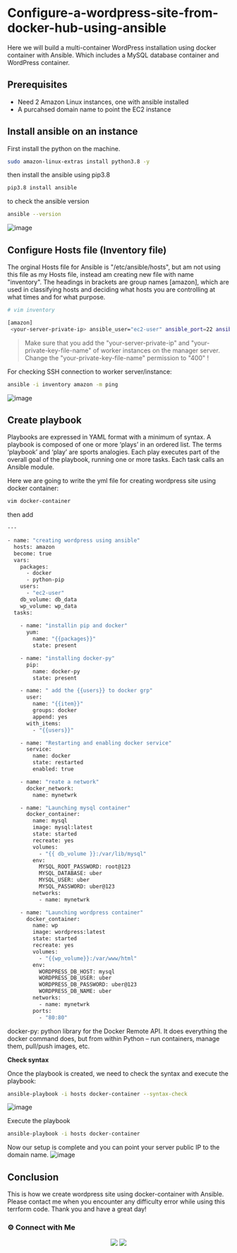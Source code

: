 # Configure-a-wordpress-site-from-docker-hub-using-ansible

Here we will build a multi-container WordPress installation using docker container with Ansible. Which includes a MySQL database container and WordPress container.

## Prerequisites

- Need 2 Amazon Linux instances, one with ansible installed
- A purcahsed domain name to point the EC2 instance

## Install ansible on an instance

First install the python on the machine.
```bash
sudo amazon-linux-extras install python3.8 -y
```
then install the ansible using pip3.8

```bash
pip3.8 install ansible
```
to check the ansible version

```bash
ansible --version
```
![image](https://user-images.githubusercontent.com/100775027/166636421-e8f09bde-b510-4961-b779-f1d836fa56ad.png)

## Configure Hosts file (Inventory file)

The orginal Hosts file for Ansible is "/etc/ansible/hosts", but am not using this file as my Hosts file, instead am creating new file with name "inventory". The headings in brackets are group names [amazon], which are used in classifying hosts and deciding what hosts you are controlling at what times and for what purpose. 

```bash
# vim inventory

[amazon]
 <your-server-private-ip> ansible_user="ec2-user" ansible_port=22 ansible_ssh_private_key_file="<your-private-key-file-name>"
 ```
 >  Make sure that you add the "your-server-private-ip" and "your-private-key-file-name" of worker instances on the manager server. Change the "your-private-key-file-name" permission to "400" !
  
 For checking SSH connection to worker server/instance:
  
  ```bash
  ansible -i inventory amazon -m ping
  ```
  ![image](https://user-images.githubusercontent.com/100775027/166636594-f379bfd0-9b8a-4d26-b54f-fdecd320ba69.png)

## Create playbook

Playbooks are expressed in YAML format with a minimum of syntax.  A playbook is composed of one or more ‘plays’ in an ordered list. The terms ‘playbook’ and ‘play’ are sports analogies. Each play executes part of the overall goal of the playbook, running one or more tasks. Each task calls an Ansible module.

Here we are going to write the yml file for creating wordpress site using docker container:

```bash
vim docker-container
```
then add

```bash
---

- name: "creating wordpress using ansible"
  hosts: amazon
  become: true
  vars:
    packages:
      - docker
      - python-pip
    users:
      - "ec2-user"
    db_volume: db_data
    wp_volume: wp_data
  tasks:
    
    - name: "installin pip and docker"
      yum:
        name: "{{packages}}"
        state: present

    - name: "installing docker-py"
      pip:
        name: docker-py
        state: present

    - name: " add the {{users}} to docker grp"
      user:
        name: "{{item}}"
        groups: docker
        append: yes
      with_items:
        - "{{users}}"

    - name: "Restarting and enabling docker service"
      service:
        name: docker
        state: restarted
        enabled: true

    - name: "reate a network"
      docker_network:
        name: mynetwrk

    - name: "Launching mysql container"
      docker_container:
        name: mysql
        image: mysql:latest
        state: started
        recreate: yes
        volumes:
          - "{{ db_volume }}:/var/lib/mysql"
        env: 
          MYSQL_ROOT_PASSWORD: root@123
          MYSQL_DATABASE: uber
          MYSQL_USER: uber
          MYSQL_PASSWORD: uber@123
        networks:
          - name: mynetwrk

    - name: "Launching wordpress container"
      docker_container:
        name: wp
        image: wordpress:latest
        state: started
        recreate: yes
        volumes:
          - "{{wp_volume}}:/var/www/html"
        env: 
          WORDPRESS_DB_HOST: mysql
          WORDPRESS_DB_USER: uber
          WORDPRESS_DB_PASSWORD: uber@123
          WORDPRESS_DB_NAME: uber
        networks:
          - name: mynetwrk
        ports:
          - "80:80"

```
 docker-py: python library for the Docker Remote API. It does everything the docker command does, but from within Python – run containers, manage them, pull/push images, etc.
 
 
 **Check syntax**
 
 Once the playbook is created, we need to check the syntax and execute the playbook:
 
 ```bash
 ansible-playbook -i hosts docker-container --syntax-check
 ```
 ![image](https://user-images.githubusercontent.com/100775027/166636654-f9480cdc-1ee3-4ee3-8383-1f758f539cf6.png)

Execute the playbook
 
 ```bash
 ansible-playbook -i hosts docker-container
 ```
 Now our setup is complete and you can point your server public IP to the domain name.
 ![image](https://user-images.githubusercontent.com/100775027/166637067-2f2f0b3d-e17b-4626-bdb2-8672fb2ac9cf.png)

 
## Conclusion
This is how we create wordpress site using docker-container with Ansible. Please contact me when you encounter any difficulty error while using this terrform code. Thank you and have a great day!

 ### ⚙️ Connect with Me
<p align="center">
<a href="https://www.linkedin.com/in/radin-lawrence-8b3270102/"><img src="https://img.shields.io/badge/LinkedIn-0077B5?style=for-the-badge&logo=linkedin&logoColor=white"/></a>
<a href="mailto:radin.lawrence@gmail.com"><img src="https://img.shields.io/badge/Gmail-D14836?style=for-the-badge&logo=gmail&logoColor=white"/></a>
